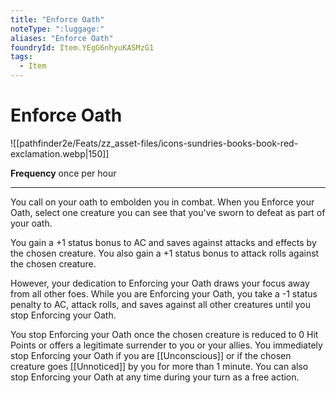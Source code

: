 ```yaml
---
title: "Enforce Oath"
noteType: ":luggage:"
aliases: "Enforce Oath"
foundryId: Item.YEgG6nhyuKASMzG1
tags:
  - Item
---
```


# Enforce Oath
![[pathfinder2e/Feats/zz_asset-files/icons-sundries-books-book-red-exclamation.webp|150]]

**Frequency** once per hour

* * *

You call on your oath to embolden you in combat. When you Enforce your Oath, select one creature you can see that you've sworn to defeat as part of your oath.

You gain a +1 status bonus to AC and saves against attacks and effects by the chosen creature. You also gain a +1 status bonus to attack rolls against the chosen creature.

However, your dedication to Enforcing your Oath draws your focus away from all other foes. While you are Enforcing your Oath, you take a -1 status penalty to AC, attack rolls, and saves against all other creatures until you stop Enforcing your Oath.

You stop Enforcing your Oath once the chosen creature is reduced to 0 Hit Points or offers a legitimate surrender to you or your allies. You immediately stop Enforcing your Oath if you are [[Unconscious]] or if the chosen creature goes [[Unnoticed]] by you for more than 1 minute. You can also stop Enforcing your Oath at any time during your turn as a free action.
